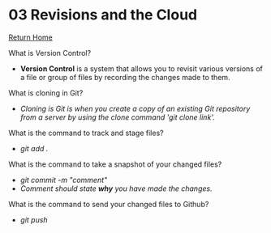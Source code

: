 # 03 Revisions and the Cloud

[Return Home](/README.md)

What is Version Control?  

- **Version Control** is a system that allows you to revisit various versions of a file or group of files by recording the changes made to them.  

What is cloning in Git?  

- *Cloning is Git is when you create a copy of an existing Git repository from a server by using the clone command 'git clone link'.*  

What is the command to track and stage files?

- *git add .*  

What is the command to take a snapshot of your changed files?  

- *git commit -m "comment"*
- *Comment should state **why** you have made the changes.*  

What is the command to send your changed files to Github?  

- *git push*
